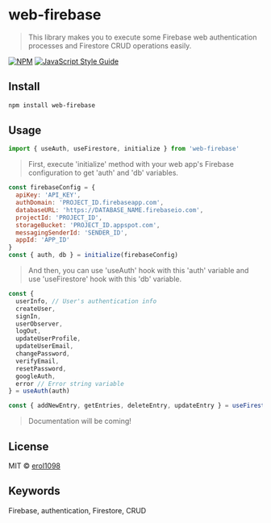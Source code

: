 # web-firebase

> This library makes you to execute some Firebase web authentication processes and Firestore CRUD operations easily.

[![NPM](https://img.shields.io/npm/v/web-firebase.svg)](https://www.npmjs.com/package/web-firebase) [![JavaScript Style Guide](https://img.shields.io/badge/code_style-standard-brightgreen.svg)](https://standardjs.com)

## Install

```bash
npm install web-firebase
```

## Usage

```jsx
import { useAuth, useFirestore, initialize } from 'web-firebase'
```

> First, execute 'initialize' method with your web app's Firebase configuration to get 'auth' and 'db' variables.

```jsx
const firebaseConfig = {
  apiKey: 'API_KEY',
  authDomain: 'PROJECT_ID.firebaseapp.com',
  databaseURL: 'https://DATABASE_NAME.firebaseio.com',
  projectId: 'PROJECT_ID',
  storageBucket: 'PROJECT_ID.appspot.com',
  messagingSenderId: 'SENDER_ID',
  appId: 'APP_ID'
}
const { auth, db } = initialize(firebaseConfig)
```

> And then, you can use 'useAuth' hook with this 'auth' variable and use 'useFirestore' hook with this 'db' variable.

```jsx
const {
  userInfo, // User's authentication info
  createUser,
  signIn,
  userObserver,
  logOut,
  updateUserProfile,
  updateUserEmail,
  changePassword,
  verifyEmail,
  resetPassword,
  googleAuth,
  error // Error string variable
} = useAuth(auth)

const { addNewEntry, getEntries, deleteEntry, updateEntry } = useFirestore(db)
```

> Documentation will be coming!

## License

MIT © [erol1098](https://github.com/erol1098)

## Keywords

Firebase, authentication, Firestore, CRUD
